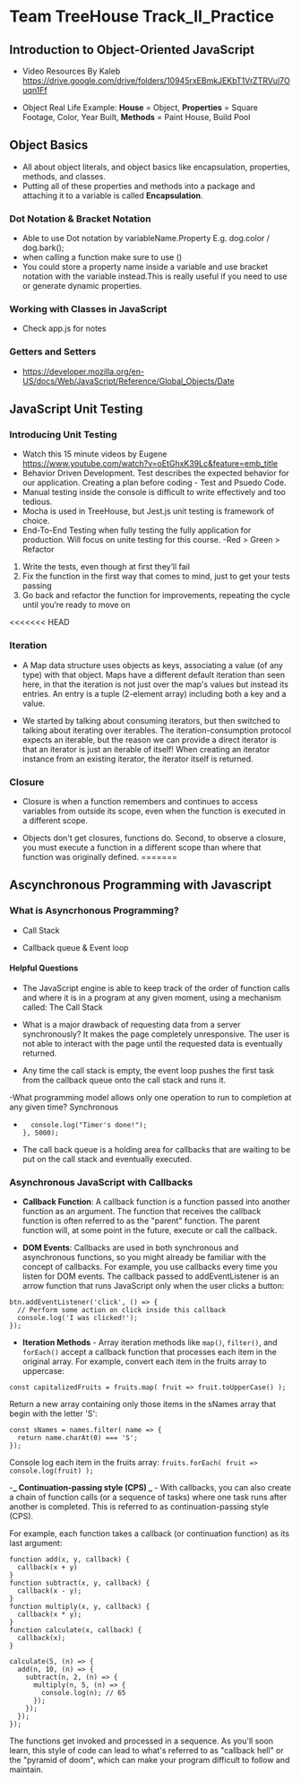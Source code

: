 # Team TreeHouse Track_II_Practice

## Introduction to Object-Oriented JavaScript

- Video Resources By Kaleb https://drive.google.com/drive/folders/10945rxEBmkJEKbT1VrZTRVul7Ouqn1Ff

- Object Real Life Example: **House** = Object, **Properties** = Square Footage, Color, Year Built, **Methods** = Paint House, Build Pool

## Object Basics

- All about object literals, and object basics like encapsulation, properties, methods, and classes.
- Putting all of these properties and methods into a package and attaching it to a variable is called **Encapsulation**.

### Dot Notation & Bracket Notation

- Able to use Dot notation by variableName.Property E.g. dog.color / dog.bark();
- when calling a function make sure to use ()
- You could store a property name inside a variable and use bracket notation with the variable instead.This is really useful if you need to use or generate dynamic properties.

### Working with Classes in JavaScript

- Check app.js for notes

### Getters and Setters

- https://developer.mozilla.org/en-US/docs/Web/JavaScript/Reference/Global_Objects/Date

## JavaScript Unit Testing

### Introducing Unit Testing

- Watch this 15 minute videos by Eugene https://www.youtube.com/watch?v=oEtGhxK39Lc&feature=emb_title
- Behavior Driven Development. Test describes the expected behavior for our application. Creating a plan before coding - Test and Psuedo Code.
- Manual testing inside the console is difficult to write effectively and too tedious.
- Mocha is used in TreeHouse, but Jest.js unit testing is framework of choice.
- End-To-End Testing when fully testing the fully application for production. Will focus on unite testing for this course.
  -Red > Green > Refactor

1. Write the tests, even though at first they’ll fail
2. Fix the function in the first way that comes to mind, just to get your tests passing
3. Go back and refactor the function for improvements, repeating the cycle until you’re ready to move on

<<<<<<< HEAD
### Iteration

- A Map data structure uses objects as keys, associating a value (of any type) with that object. Maps have a different default iteration than seen here, in that the iteration is not just over the map's values but instead its entries. An entry is a tuple (2-element array) including both a key and a value.

- We started by talking about consuming iterators, but then switched to talking about iterating over iterables. The iteration-consumption protocol expects an iterable, but the reason we can provide a direct iterator is that an iterator is just an iterable of itself! When creating an iterator instance from an existing iterator, the iterator itself is returned.

### Closure 

- Closure is when a function remembers and continues to access variables from outside its scope, even when the function is executed in a different scope.

- Objects don't get closures, functions do. Second, to observe a closure, you must execute a function in a different scope than where that function was originally defined.
=======
## Ascynchronous Programming with Javascript

### What is Asyncrhonous Programming?

- Call Stack

- Callback queue & Event loop

#### Helpful Questions

- The JavaScript engine is able to keep track of the order of function calls and where it is in a program at any given moment, using a mechanism called: The Call Stack

- What is a major drawback of requesting data from a server synchronously? It makes the page completely unresponsive. The user is not able to interact with the page until the requested data is eventually returned.

- Any time the call stack is empty, the event loop pushes the first task from the callback queue onto the call stack and runs it.

-What programming model allows only one operation to run to completion at any given time? Synchronous

- ```setTimeout(() => {
    console.log("Timer's done!");
  }, 5000);
  ```

- The call back queue is a holding area for callbacks that are waiting to be put on the call stack and eventually executed.

### Asynchronous JavaScript with Callbacks

- **Callback Function**: A callback function is a function passed into another function as an argument. The function that receives the callback function is often referred to as the "parent" function. The parent function will, at some point in the future, execute or call the callback.

- **DOM Events**: Callbacks are used in both synchronous and asynchronous functions, so you might already be familiar with the concept of callbacks. For example, you use callbacks every time you listen for DOM events. The callback passed to addEventListener is an arrow function that runs JavaScript only when the user clicks a button:

```
btn.addEventListener('click', () => {
  // Perform some action on click inside this callback
  console.log('I was clicked!');
});
```

- **Iteration Methods** - Array iteration methods like `map()`, `filter()`, and `forEach()` accept a callback function that processes each item in the original array. For example, convert each item in the fruits array to uppercase:

`const capitalizedFruits = fruits.map( fruit => fruit.toUpperCase() );`

Return a new array containing only those items in the sNames array that begin with the letter 'S':

```
const sNames = names.filter( name => {
  return name.charAt(0) === 'S';
});
```

Console log each item in the fruits array: `fruits.forEach( fruit => console.log(fruit) );`

-**_ Continuation-passing style (CPS) _** - With callbacks, you can also create a chain of function calls (or a sequence of tasks) where one task runs after another is completed. This is referred to as continuation-passing style (CPS).

For example, each function takes a callback (or continuation function) as its last argument:

```
function add(x, y, callback) {
  callback(x + y)
}
function subtract(x, y, callback) {
  callback(x - y);
}
function multiply(x, y, callback) {
  callback(x * y);
}
function calculate(x, callback) {
  callback(x);
}

calculate(5, (n) => {
  add(n, 10, (n) => {
    subtract(n, 2, (n) => {
      multiply(n, 5, (n) => {
        console.log(n); // 65
      });
    });
  });
});
```

The functions get invoked and processed in a sequence. As you'll soon learn, this style of code can lead to what's referred to as "callback hell" or the "pyramid of doom", which can make your program difficult to follow and maintain.

